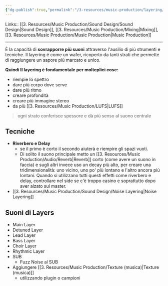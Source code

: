 ```yaml
---
{"dg-publish":true,"permalink":"/3-resources/music-production/layering/","tags":["type/note"]}
---
```


Links:: [[3. Resources/Music Production/Sound Design/Sound Design\|Sound Design]], [[3. Resources/Music Production/Mixing\|Mixing]], [[3. Resources/Music Production/Music Production\|Music Production]]

---
È la capacità di **sovrapporre più suoni** attraverso l'ausilio di più strumenti e tecniche.
Il layering é come un wafer, ricoperto da tanti strati che permette di raggiungere un sapore più marcato e unico. 

**Quindi Il layering è fondamentale per molteplici cose:**

- riempie lo spettro
- dare più corpo dove serve
- dare più ritmo
- creare profondità
- creare più immagine stereo
- da più [[3. Resources/Music Production/LUFS\|LUFS]]

> ogni strato conferisce spessore e dà più senso al suono centrale

## Tecniche

- **Riverbero e Delay**
	- se il primo è corto il secondo aiuterà e riempire gli spazi vuoti.
	- Di solito il suono principale metto un [[3. Resources/Music Production/Audio/Reverb\|Reverb]] corto (come avere un suono in faccia) e sugli altri invece uso un decay più alto, per creare una tridimensionalità: uno vicino, uno po' più lontano e l'altro ancora più lontani.
	  Quando si utilizzano tutti questi effetti come riverbero e delay, controllare nel side se c'è troppo casino e soprattutto dopo aver alzato sul master.
- [[3. Resources/Music Production/Sound Design/Noise Layering\|Noise Layering]]

## Suoni di Layers

- Main Layer
- Detuned Layer
- Lead Layer
- Bass Layer
- Choir Layer
- Rhythmic Layer
- SUB
	- Fuzz Noise al SUB
- Aggiungere [[3. Resources/Music Production/Texture (musica)\|Texture (musica)]] 
	- utilizzando plugin o campioni


